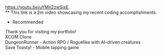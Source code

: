 https://youtu.be/uYMn2zwSjxE  
** This link is a 2m video showcasing my recent coding accomplishments.  
* Recommended  

Thank you for visiting my portfolio!  
XCOM Clone  
DungeonRunner - Action RPG / Roguelike with AI-driven creatures  
Save Toasty! - Mobile tapping game  

